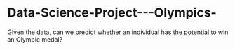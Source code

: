 # Data-Science-Project---Olympics-

Given the data, can we predict whether an individual has the potential to win an Olympic medal?
